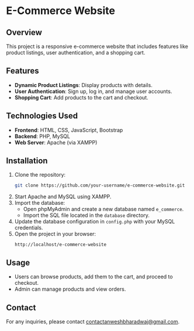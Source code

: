 # E-Commerce Website

## Overview
This project is a responsive e-commerce website that includes features like product listings, user authentication, and a shopping cart.

## Features
- **Dynamic Product Listings**: Display products with details.
- **User Authentication**: Sign up, log in, and manage user accounts.
- **Shopping Cart**: Add products to the cart and checkout.

## Technologies Used
- **Frontend**: HTML, CSS, JavaScript, Bootstrap
- **Backend**: PHP, MySQL
- **Web Server**: Apache (via XAMPP)

## Installation
1. Clone the repository:
    ```bash
    git clone https://github.com/your-username/e-commerce-website.git
    ```
2. Start Apache and MySQL using XAMPP.
3. Import the database:
    - Open phpMyAdmin and create a new database named `e_commerce`.
    - Import the SQL file located in the `database` directory.
4. Update the database configuration in `config.php` with your MySQL credentials.
5. Open the project in your browser:
    ```plaintext
    http://localhost/e-commerce-website
    ```

## Usage
- Users can browse products, add them to the cart, and proceed to checkout.
- Admin can manage products and view orders.



## Contact
For any inquiries, please contact [contactanweshbharadwaj@gmail.com](mailto:anwesh.b@somaiya.edu).

